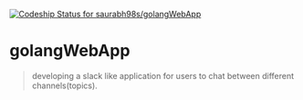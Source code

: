 [![Codeship Status for saurabh98s/golangWebApp](https://app.codeship.com/projects/a0bf8c50-9abc-0137-b6e2-7efd58f81aee/status?branch=master)](https://app.codeship.com/projects/358373)
# golangWebApp
> developing  a slack like application for users to chat between different channels(topics).
